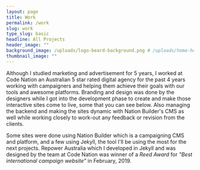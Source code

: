 ```yaml
---
layout: page
title: Work
permalink: /work
slug: work
type_slug: basic
headline: All Projects
header_image: ""
background_image: /uploads/logo-beard-background.png # /uploads/home-header.jpg
thumbnail_image: ""
---
```


Although I studied marketing and advertisement for 5 years, I worked at Code Nation an Australian 5 star rated digital agency for the past 4 years working with campaigners and helping them achieve their goals with our tools and awesome platforms. Branding and design was done by the designers while I got into the development phase to create and make those interactive sites come to live, some that you can see below. Also managing the backend and making the sites dynamic with Nation Builder's CMS as well while working closely to work-out any feedback or revision from the clients.

Some sites were done using Nation Builder which is a campaigning CMS and platform, and a few using Jekyll, the tool I'll be using the most for the next projects. Repower Australia which I developed in Jekyll and was designed by the team at Code Nation was winner of a <i>Reed Award</i> for <i>"Best international campaign website"</i> in February, 2019.